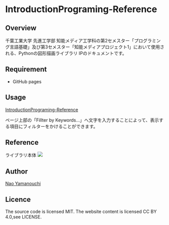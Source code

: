 # IntroductionPrograming-Reference
## Overview
千葉工業大学 先進工学部 知能メディア工学科の第2セメスター「プログラミング言語基礎」及び第3セメスター「知能メディアプロジェクト1」において使用される、Pythonの図形描画ライブラリ IPのドキュメントです。

## Requirement
- GitHub pages

## Usage
[IntroductionPrograming-Reference](https://aais-lab.github.io/IntroductionPrograming-Reference)

ページ上部の「Fillter by Keywords...」へ文字を入力することによって、表示する項目にフィルターをかけることができます。

## Reference
ライブラリ本体
<a href="https://github.com/aais-lab/IntroductionPrograming-library"><img src="https://img.shields.io/badge/-GitHub-181717.svg?logo=github&style=flat"></a>



## Author
[Nao Yamanouchi](https://github.com/ClairdelunaEve)

## Licence
The source code is licensed MIT. The website content is licensed CC BY 4.0,see LICENSE.

